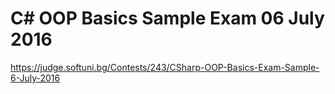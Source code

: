 # C# OOP Basics Sample Exam 06 July 2016

https://judge.softuni.bg/Contests/243/CSharp-OOP-Basics-Exam-Sample-6-July-2016